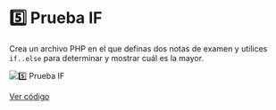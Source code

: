 # 5️⃣ Prueba IF

Crea un archivo PHP en el que definas dos notas de examen y utilices `if..else` para determinar y mostrar cuál es la mayor.

![5️⃣ Prueba IF](ruta/a/la/imagen_prueba_if.jpg)

[Ver código](https://github.com/LoganNDE/Ejercicios-PHP/tree/main/1-Ejercicios/pruebaIF/pruebaIF.php)
